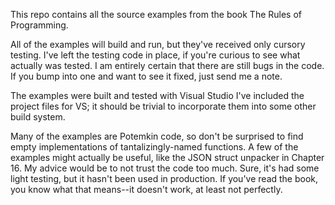 This repo contains all the source examples from the book The Rules of Programming.

All of the examples will build and run, but they've received only cursory testing.
I've left the testing code in place, if you're curious to see what actually was tested.
I am entirely certain that there are still bugs in the code.
If you bump into one and want to see it fixed, just send me a note.

The examples were built and tested with Visual Studio
I've included the project files for VS; it should be trivial to incorporate them into some other build system.

Many of the examples are Potemkin code, so don't be surprised to find empty implementations of tantalizingly-named functions.
A few of the examples might actually be useful, like the JSON struct unpacker in Chapter 16.
My advice would be to not trust the code too much.
Sure, it's had some light testing, but it hasn't been used in production.
If you've read the book, you know what that means--it doesn't work, at least not perfectly.


